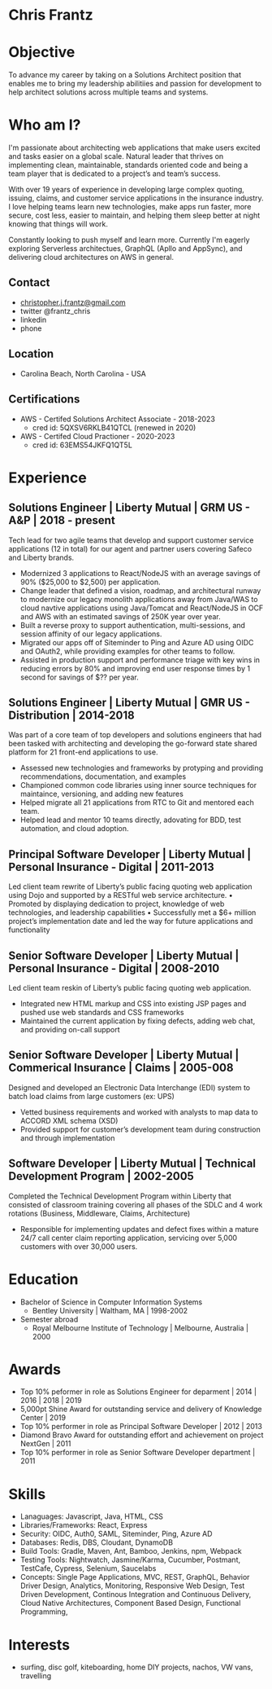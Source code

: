 
# Chris Frantz

# Objective
To advance my career by taking on a Solutions Architect position that enables me to bring my leadership abilitiies and passion for development to help architect solutions across multiple teams and systems.

# Who am I?

I'm passionate about architecting web applications that make users excited and tasks easier on a global scale.  Natural leader that thrives on implementing clean, maintainable, standards oriented code and being a team player that is dedicated to a project’s and team’s success.

With over 19 years of experience in developing large complex quoting, issuing, claims, and customer service applications in the insurance industry. I love helping teams learn new technologies, make apps run faster, more secure, cost less, easier to maintain, and helping them sleep better at night knowing that things will work.

Constantly looking to push myself and learn more. Currently I'm eagerly exploring Serverless architectues, GraphQL (Apllo and AppSync), and delivering cloud architectures on AWS in general.

## Contact
* christopher.j.frantz@gmail.com
* twitter @frantz_chris
* linkedin
* phone

## Location
* Carolina Beach, North Carolina - USA

## Certifications
* AWS - Certifed Solutions Architect Associate - 2018-2023
  - cred id: 5QXSV6RKLB41QTCL (renewed in 2020)
* AWS - Certifed Cloud Practioner - 2020-2023
  - cred id: 63EMS54JKFQ1QT5L

# Experience
## Solutions Engineer | Liberty Mutual | GRM US - A&P | 2018 - present
Tech lead for two agile teams that develop and support customer service applications (12 in total) for our agent and partner users covering Safeco and Liberty brands.
* Modernized 3 applications to React/NodeJS with an average savings of 90% ($25,000 to $2,500) per application.
* Change leader that defined a vision, roadmap, and architectural runway to modernize our legacy monolith applications away from Java/WAS to cloud navtive applications using Java/Tomcat and React/NodeJS in OCF and AWS with an estimated savings of 250K year over year.
* Built a reverse proxy to support authentication, multi-sessions, and session affinity of our legacy applications.
* Migrated our apps off of Siteminder to Ping and Azure AD using OIDC and OAuth2, while providing examples for other teams to follow.
* Assisted in production support and performance triage with key wins in reducing errors by 80% and improving end user response times by 1 second for savings of $?? per year.

## Solutions Engineer | Liberty Mutual | GMR US - Distribution | 2014-2018
Was part of a core team of top developers and solutions engineers that had been tasked with architecting and developing the go-forward state shared platform for 21 front-end applications to use.

*  Assessed new technologies and frameworks by protyping and providing recommendations, documentation, and examples
*	Championed common code libraries using inner source techniques for maintaince, versioning, and adding new features
*	Helped migrate all 21 applications from RTC to Git and mentored each team.
*	Helped lead and mentor 10 teams directly, adovating for BDD, test automation, and cloud adoption.
## Principal Software Developer | Liberty Mutual | Personal Insurance - Digital | 2011-2013
Led client team rewrite of Liberty’s public facing quoting web application using Dojo and supported by a RESTful web service architecture.
•	Promoted by displaying dedication to project, knowledge of web technologies, and leadership capabilities
•	Successfully met a $6+ million project’s implementation date and led the way for future applications and functionality

## Senior Software Developer | Liberty Mutual | Personal Insurance - Digital | 2008-2010
Led client team reskin of Liberty’s public facing quoting web application.
* Integrated new HTML markup and CSS into existing JSP pages and pushed use web standards and CSS frameworks
* Maintained the current application by fixing defects, adding web chat, and providing on-call support

## Senior Software Developer | Liberty Mutual | Commerical Insurance | Claims | 2005-008
Designed and developed an Electronic Data Interchange (EDI) system to batch load claims from large customers (ex: UPS)
* Vetted business requirements and worked with analysts to map data to ACCORD  XML schema (XSD)
* Provided support for customer’s development team during construction and through implementation

## Software Developer | Liberty Mutual | Technical Development Program | 2002-2005
Completed the Technical Development Program within Liberty that consisted of classroom training covering all phases of the SDLC and 4 work rotations (Business, Middleware, Claims, Architecture)
* Responsible for implementing updates and defect fixes within a mature 24/7 call center claim reporting application, servicing over 5,000 customers with over 30,000 users.

# Education
* Bachelor of Science in Computer Information Systems
  - Bentley University | Waltham, MA | 1998-2002
* Semester abroad
  - Royal Melbourne Institute of Technology | Melbourne, Australia | 2000


# Awards
* Top 10% peformer in role as Solutions Engineer for deparment  |	2014 | 2016 | 2018 | 2019
* 5,000pt Shine Award for outstanding service and delivery of Knowledge Center | 2019
* Top 10% performer in role as Principal Software Developer | 2012 | 2013
* Diamond Bravo Award for outstanding effort and achievement on project NextGen | 2011
* Top 10% performer in role as Senior Software Developer department | 2011

# Skills
* Lanaguages:  Javascript, Java, HTML, CSS
* Libraries/Frameworks: React, Express
* Security: OIDC, Auth0, SAML, Siteminder, Ping, Azure AD
* Databases: Redis, DBS, Cloudant, DynamoDB
* Build Tools: Gradle, Maven, Ant, Bamboo, Jenkins, npm, Webpack
* Testing Tools: Nightwatch, Jasmine/Karma, Cucumber, Postmant, TestCafe, Cypress, Selenium, Saucelabs
* Concepts: Single Page Applications, MVC, REST, GraphQL, Behavior Driver Design, Analytics, Monitoring, Responsive Web Design, Test Driven Development, Continous Integration and Continuous Delivery, Cloud Native Architectures, Component Based Design, Functional Programming,

# Interests
* surfing, disc golf, kiteboarding, home DIY projects, nachos, VW vans, travelling






